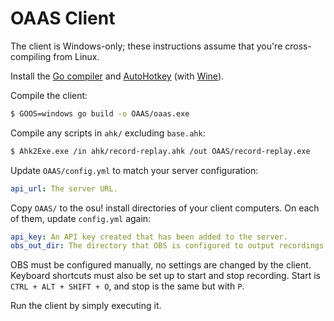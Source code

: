 # OAAS Client

The client is Windows-only; these instructions assume that you're cross-compiling from Linux.

Install the [Go compiler](https://golang.org) and [AutoHotkey](https://autohotkey.com) (with [Wine](https://www.winehq.org)).

Compile the client:

```sh
$ GOOS=windows go build -o OAAS/oaas.exe
```

Compile any scripts in `ahk/` excluding `base.ahk`:

```sh
$ Ahk2Exe.exe /in ahk/record-replay.ahk /out OAAS/record-replay.exe
```

Update `OAAS/config.yml` to match your server configuration:

```yaml
api_url: The server URL.
```

Copy `OAAS/` to the osu! install directories of your client computers.
On each of them, update `config.yml` again:

```yaml
api_key: An API key created that has been added to the server.
obs_out_dir: The directory that OBS is configured to output recordings.
```

OBS must be configured manually, no settings are changed by the client.
Keyboard shortcuts must also be set up to start and stop recording.
Start is `CTRL + ALT + SHIFT + O`, and stop is the same but with `P`.

Run the client by simply executing it.
